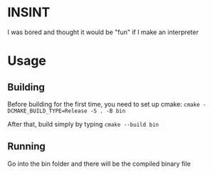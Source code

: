 # INSINT

I was bored and thought it would be "fun" if I make an interpreter

# Usage
## Building

Before building for the first time, you need to set up cmake:
`cmake -DCMAKE_BUILD_TYPE=Release -S . -B bin`

After that, build simply by typing
`cmake --build bin`

## Running

Go into the bin folder and there will be the compiled binary file

